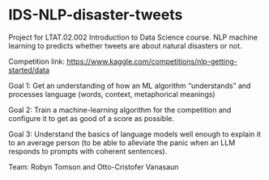 # IDS-NLP-disaster-tweets
Project for LTAT.02.002 Introduction to Data Science course. NLP machine learning to predicts whether tweets are about natural disasters or not.


Competition link: https://www.kaggle.com/competitions/nlp-getting-started/data

Goal 1: Get an understanding of how an ML algorithm “understands” and processes language (words, context, metaphorical meanings)

Goal 2: Train a machine-learning algorithm for the competition and configure it to get as good of a score as possible.

Goal 3: Understand the basics of language models well enough to explain it to an average person (to be able to alleviate the panic when an LLM responds to prompts with coherent sentences).


Team: Robyn Tomson and Otto-Cristofer Vanasaun
